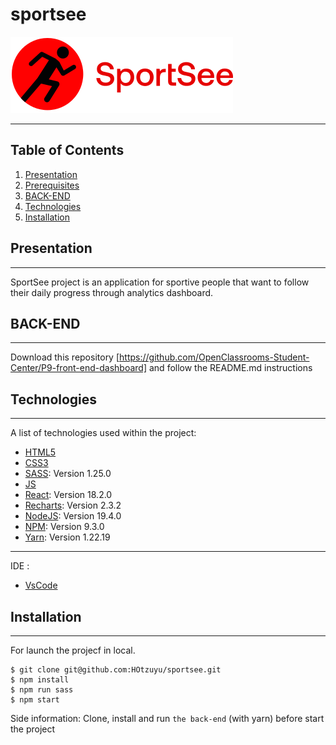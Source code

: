 # sportsee

![logo](src/assets/logo.svg)

---

## Table of Contents

1. [Presentation](#presentation)
2. [Prerequisites](#prerequisites)
3. [BACK-END](#back-end)
4. [Technologies](#technologies)
5. [Installation](#installation)

## Presentation

---

SportSee project is an application for sportive people that want to follow their daily progress through analytics dashboard.

## BACK-END

---

Download this repository
[https://github.com/OpenClassrooms-Student-Center/P9-front-end-dashboard]
and follow the README.md instructions

## Technologies

---

A list of technologies used within the project:

- [HTML5](https://developer.mozilla.org/fr/docs/Glossary/HTML5)
- [CSS3](https://developer.mozilla.org/fr/docs/Web/CSS)
- [SASS](https://sass-lang.com/): Version 1.25.0
- [JS](https://developer.mozilla.org/fr/docs/Web/JavaScript)
- [React](https://fr.reactjs.org/): Version 18.2.0
- [Recharts](https://recharts.org/en-US/): Version 2.3.2
- [NodeJS](https://nodejs.org/en/): Version 19.4.0
- [NPM](https://www.npmjs.com/): Version 9.3.0
- [Yarn](https://yarnpkg.com/): Version 1.22.19

---

IDE :

- [VsCode](https://code.visualstudio.com/download)

## Installation

---

For launch the projecf in local.

>

```
$ git clone git@github.com:HOtzuyu/sportsee.git
$ npm install
$ npm run sass
$ npm start
```

Side information: Clone, install and run `the back-end` (with yarn) before start the project
